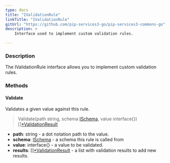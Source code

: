 ```yaml
---
type: docs
title: "IValidationRule"
linkTitle: "IValidationRule"
gitUrl: "https://github.com/pip-services3-go/pip-services3-commons-go"
description: >
    Interface used to implement custom validation rules.

---
```


### Description

The IValidationRule interface allows you to implement custom validation rules.

### Methods

#### Validate
Validates a given value against this rule.

> Validate(path string, schema [ISchema](../ischema), value interface{}) [][*ValidationResult](../validation_result)

- **path**: string - a dot notation path to the value.
- **schema**: [ISchema](../ischema) - a schema this rule is called from
- **value**: interface{} - a value to be validated.
- **results**: [][*ValidationResult](../validation_result) - a list with validation results to add new results.
